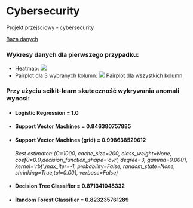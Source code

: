 # Cybersecurity
Projekt przejściowy - cybersecurity

[Baza danych](https://mcfp.weebly.com/the-ctu-13-dataset-a-labeled-dataset-with-botnet-normal-and-background-traffic.html)

### Wykresy danych dla pierwszego przypadku:
* Heatmap:
![](http://imagizer.imageshack.us/a/img924/7729/Da76Qq.png )
* Pairplot dla 3 wybranych kolumn:
![](http://imageshack.com/a/img924/6415/WQo4WO.png)
[Pairplot dla wszystkich kolumn](http://imageshack.com/a/img923/9964/zfNx4e.png)

### Przy użyciu scikit-learn skuteczność wykrywania anomali wynosi:
* #### Logistic Regression = 1.0
* #### Support Vector Machines = 0.846380757885
* #### Support Vector Machines (grid) = 0.998638529612
   *Best estimator:
(C=1000, cache_size=200, class_weight=None, coef0=0.0,decision_function_shape='ovr', degree=3, gamma=0.0001, kernel='rbf',max_iter=-1,     probability=False, random_state=None, shrinking=True,tol=0.001, verbose=False)*
* #### Decision Tree Classifier = 0.871341048332
* #### Random Forest Classifier = 0.823235761289
